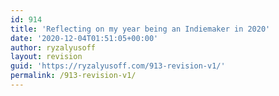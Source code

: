 ```yaml
---
id: 914
title: 'Reflecting on my year being an Indiemaker in 2020'
date: '2020-12-04T01:51:05+00:00'
author: ryzalyusoff
layout: revision
guid: 'https://ryzalyusoff.com/913-revision-v1/'
permalink: /913-revision-v1/
---
```


